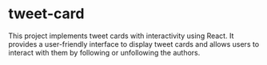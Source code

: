 # tweet-card
This project implements tweet cards with interactivity using React. It provides a user-friendly interface to display tweet cards and allows users to interact with them by following or unfollowing the authors.
